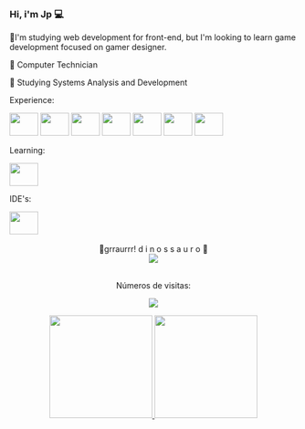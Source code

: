### Hi, i'm Jp 💻

📗I'm studying web development for front-end, but I'm looking to learn game development focused on gamer designer.

📘 Computer Technician

📘 Studying Systems Analysis and Development
             

Experience: 

<img height="40" width="50" src="https://cdn.jsdelivr.net/gh/devicons/devicon/icons/javascript/javascript-original.svg" />  <img height="40" width="50" src="https://cdn.jsdelivr.net/gh/devicons/devicon/icons/java/java-original.svg" />  <img height="40" width="50" src="https://cdn.jsdelivr.net/gh/devicons/devicon/icons/html5/html5-original.svg" />  <img height="40" width="50" src="https://cdn.jsdelivr.net/gh/devicons/devicon/icons/php/php-plain.svg" />  <img height="40" width="50" src="https://cdn.jsdelivr.net/gh/devicons/devicon/icons/bootstrap/bootstrap-original.svg" />  <img height="40" width="50" src="https://cdn.jsdelivr.net/gh/devicons/devicon/icons/python/python-original.svg" />  <img height="40" width="50" src="https://cdn.jsdelivr.net/gh/devicons/devicon/icons/mysql/mysql-plain-wordmark.svg" />



 Learning:

<img height="40" width="50" src="https://cdn.jsdelivr.net/gh/devicons/devicon/icons/lua/lua-original-wordmark.svg" />


IDE's:

<img height="40" width="50" src="https://cdn.jsdelivr.net/gh/devicons/devicon/icons/vscode/vscode-original.svg" />


<div align="center" style="display: inline_block"><br>
  🦖grraurrr! d i n o s s a u r o 🦕<br>
<img align="center" src="https://i0.wp.com/gizmodo.uol.com.br/wp-content/blogs.dir/8/files/2018/09/dino-chrome.gif?resize=480%2C152&ssl=1"/>
  <div/>
  <br>
  <div align="center">
<p>Números de visitas:<p/>
<p>
    <img src="https://profile-counter.glitch.me/jotapee085/count.svg"/>
</p>
  <div align="center">
  <a href="https://beacons.ai/JotaPee085">
    <img height="180em" src="https://github-readme-stats.vercel.app/api?username=JotaPee085&show_icons=true&theme=dark">
    <img height="180em" src="https://github-readme-stats.vercel.app/api/top-langs/?username=JotaPee085&layout=compact&https://github.com/CaioSmith/github-readme-stats&theme=dark">
</div>
